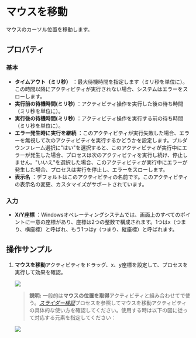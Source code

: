 # マウスを移動
マウスのカーソル位置を移動します。
## プロパティ
### 基本
- **タイムアウト（ミリ秒）** ：最大待機時間を指定します（ミリ秒を単位に）。この時間以降にアクティビティが実行されない場合、システムはエラーをスローします。
- **実行前の待機時間(ミリ秒)** ：アクティビティ操作を実行した後の待ち時間（ミリ秒を単位に）。
- **実行後の待機時間(ミリ秒)** ：アクティビティ操作を実行する前の待ち時間（ミリ秒を単位に）。
- **エラー発生時に実行を継続** ：このアクティビティが実行失敗した場合、エラーを無視して次のアクティビティを実行するかどうかを設定します。プルダウンフレーム選択に"はい"を選択すると、このアクティビティが実行中にエラーが発生した場合、プロセスは次のアクティビティを実行し続け、停止しません。"いいえ"を選択した場合、このアクティビティが実行中にエラーが発生した場合、プロセスは実行を停止し、エラーをスローします。
- **表示名** ：デフォルトはこのアクティビティの名前です。このアクティビティの表示名の変更、カスタマイズがサポートされています。
### 入力
- **X/Y座標** ：Windowsオペレーティングシステムでは、画面上のすべてのポイントに一意の座標があり、座標は2つの整数で構成されます。1つはx（つまり、横座標）と呼ばれ、もう1つはy（つまり、縦座標）と呼ばれます。

## 操作サンプル
1. **マウスを移動**アクティビティをドラッグ、x、y座標を設定して、プロセスを実行して効果を確認。

    ![](https://docimages.blob.core.chinacloudapi.cn/images/Activities/MouseMove-1.png)

    > **説明:**
    >一般的は**マウスの位置を取得**アクティビティと組み合わせてで使う。[*スライダー検証*](https://docimages.blob.core.chinacloudapi.cn/images/dgsSample/滑块验证.egs)プロセスを参照してマウスを移動アクティビティの具体的な使い方を確認してください。使用する時は以下の図に従って対応する元素を指定してください：

    ![](https://docimages.blob.core.chinacloudapi.cn/images/Activities/MouseMove-2.png)